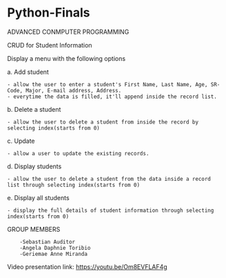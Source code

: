 # Python-Finals
ADVANCED CONMPUTER PROGRAMMING

CRUD for Student Information

Display a menu with the following options

a. Add student

    - allow the user to enter a student's First Name, Last Name, Age, SR-Code, Major, E-mail address, Address.
    - everytime the data is filled, it'll append inside the record list.
    
b.  Delete a student

    - allow the user to delete a student from inside the record by selecting index(starts from 0)
    
c. Update

    - allow a user to update the existing records.


d. Display students

    - allow the user to delete a student from the data inside a record list through selecting index(starts from 0)

e. Display all students

    - display the full details of student information through selecting index(starts from 0)

    
GROUP MEMBERS


        -Sebastian Auditor
        -Angela Daphnie Toribio
        -Geriemae Anne Miranda
        
Video presentation link:
    https://youtu.be/Om8EVFLAF4g
